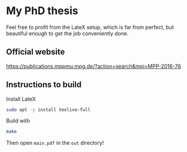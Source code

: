 # My PhD thesis

Feel free to profit from the LateX setup, which is far from perfect, but beautiful enough to get the job conveniently done.

## Official website
https://publications.mppmu.mpg.de/?action=search&mpi=MPP-2016-76

## Instructions to build
Install LateX
```bash
sudo apt -y install texlive-full
```

Build with 
```bash
make
```

Then open `main.pdf` in the `out` directory!
